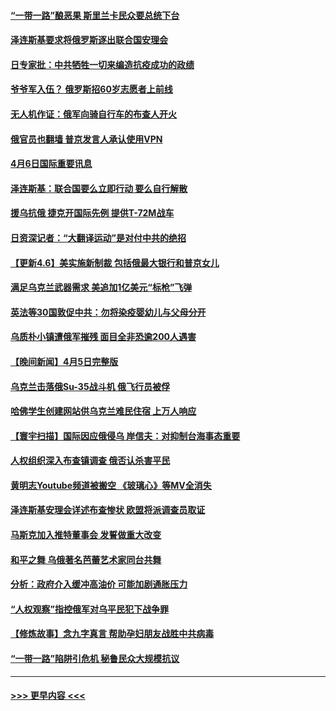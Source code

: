 #### [“一带一路”酿恶果 斯里兰卡民众要总统下台](../pages/prog202/a103393710.md?t=04070301) 
#### [泽连斯基要求将俄罗斯逐出联合国安理会](../pages/prog202/a103393677.md?t=04070301) 
#### [日专家批：中共牺牲一切来编造抗疫成功的政绩](../pages/prog202/a103393510.md?t=04070301) 
#### [爷爷军入伍？ 俄罗斯招60岁志愿者上前线](../pages/prog202/a103393387.md?t=04070301) 
#### [无人机作证：俄军向骑自行车的布查人开火](../pages/prog202/a103393399.md?t=04070301) 
#### [俄官员也翻墙 普京发言人承认使用VPN](../pages/prog202/a103393413.md?t=04070301) 
#### [4月6日国际重要讯息](../pages/prog202/a103393348.md?t=04070301) 
#### [泽连斯基：联合国要么立即行动 要么自行解散](../pages/prog202/a103393307.md?t=04070301) 
#### [援乌抗俄 捷克开国际先例 提供T-72M战车](../pages/prog202/a103393276.md?t=04070301) 
#### [日资深记者：“大翻译运动”是对付中共的绝招](../pages/prog202/a103393289.md?t=04070301) 
#### [【更新4.6】美实施新制裁 包括俄最大银行和普京女儿](../pages/prog202/a103393219.md?t=04070301) 
#### [满足乌克兰武器需求 美追加1亿美元“标枪”飞弹](../pages/prog202/a103393246.md?t=04070301) 
#### [英法等30国敦促中共：勿将染疫婴幼儿与父母分开](../pages/prog202/a103393231.md?t=04070301) 
#### [乌质朴小镇遭俄军摧残 面目全非恐逾200人遇害](../pages/prog202/a103393188.md?t=04070301) 
#### [【晚间新闻】4月5日完整版](../pages/prog202/a103393044.md?t=04070301) 
#### [乌克兰击落俄Su-35战斗机 俄飞行员被俘](../pages/prog202/a103393132.md?t=04070301) 
#### [哈佛学生创建网站供乌克兰难民住宿 上万人响应](../pages/prog202/a103392888.md?t=04070301) 
#### [【寰宇扫描】国际因应俄侵乌 岸信夫：对抑制台海事态重要](../pages/prog202/a103393049.md?t=04070301) 
#### [人权组织深入布查镇调查 俄否认杀害平民](../pages/prog202/a103393053.md?t=04070301) 
#### [黄明志Youtube频道被搬空 《玻璃心》等MV全消失](../pages/prog202/a103392863.md?t=04070301) 
#### [泽连斯基安理会详述布查惨状 欧盟将派调查员取证](../pages/prog202/a103392905.md?t=04070301) 
#### [马斯克加入推特董事会 发誓做重大改变](../pages/prog202/a103392914.md?t=04070301) 
#### [和平之舞 乌俄著名芭蕾艺术家同台共舞](../pages/prog202/a103392835.md?t=04070301) 
#### [分析：政府介入缓冲高油价 可能加剧通胀压力](../pages/prog202/a103392806.md?t=04070301) 
#### [“人权观察”指控俄军对乌平民犯下战争罪](../pages/prog202/a103392747.md?t=04070301) 
#### [【修炼故事】念九字真言 帮助孕妇朋友战胜中共病毒](../pages/prog202/a103392786.md?t=04070301) 
#### [“一带一路”陷阱引危机 秘鲁民众大规模抗议](../pages/prog202/a103392779.md?t=04070301) 

----
#### [ >>> 更早内容 <<< ](../indexes/prog202-earlier.md)
